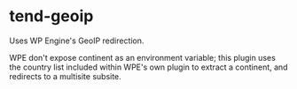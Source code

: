 # tend-geoip
Uses WP Engine's GeoIP redirection.

WPE don't expose continent as an environment variable; this plugin uses the country list included within WPE's own plugin to extract a continent, and redirects to a multisite subsite.
